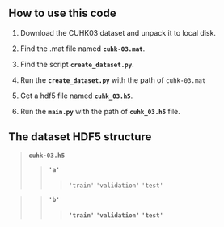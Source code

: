 ## How to use this code

1. Download the CUHK03 dataset and unpack it to local disk. 

2. Find the .mat file named **`cuhk-03.mat`**.

2. Find the script **`create_dataset.py`**.

4. Run the **`create_dataset.py`** with the path of `cuhk-03.mat`

5. Get a hdf5 file named **`cuhk_03.h5`**.

6. Run the **`main.py`** with the path of **`cuhk_03.h5`** file.

## The dataset HDF5 structure

>**`cuhk-03.h5`**
>>**`'a'`**
>>>`'train'`
>>>`'validation'`
>>>`'test'`

>>**`'b'`**
>>>**`'train'`**
>>>**`'validation'`**
>>>**`'test'`**
